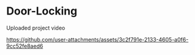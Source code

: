 # Door-Locking

Uploaded project video

https://github.com/user-attachments/assets/3c2f791e-2133-4605-a0f6-9cc52fe8aed6
